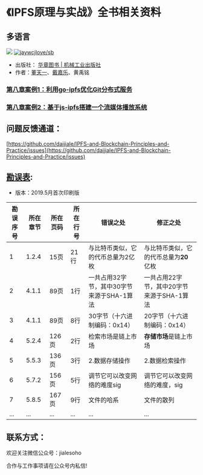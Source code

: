 # 《IPFS原理与实战》全书相关资料

## 多语言

[![](https://img.shields.io/badge/Lang-English-blue.svg)](README.md)  [![jaywcjlove/sb](https://jaywcjlove.github.io/sb/lang/chinese.svg)](README-zh.md)

- 出版社： [华章图书 | 机械工业出版社](http://www.hzbook.com/)
- 作者：[董天一](https://github.com/dongtianyi)、[戴嘉乐](https://github.com/daijiale)、黄禹铭


### [第八章案例1：利用go-ipfs优化Git分布式服务](https://github.com/daijiale/IPFS-and-Blockchain-Principles-and-Practice/tree/master/Demo1-go-ipfs-git-serverless)

### [第八章案例2：基于js-ipfs搭建一个流媒体播放系统](https://github.com/daijiale/IPFS-and-Blockchain-Principles-and-Practice/tree/master/Demo2-js-ipfs-browser-readablestream)

## 问题反馈通道：

[https://github.com/daijiale/IPFS-and-Blockchain-Principles-and-Practice/issues](https://github.com/daijiale/IPFS-and-Blockchain-Principles-and-Practice/issues)

## [勘误表](Corrigendum.md):

- 版本：2019.5月首次印刷版

|勘误序号|所在章节|所在页码|所在行号|错误之处|修正之处|
|-|-|-|-|-|-|
|1|1.2.4|15页|21行|与比特币类似，它的代币总量为2亿枚|与比特币类似，它的代币总量为**20**亿枚|
|2|4.1.1|89页|1行|一共占用32字节，其中30字节来源于SHA-1算法|一共占用22字节，其中20字节来源于SHA-1算法|
|3|4.1.1|89页|8行|30字节（十六进制编码：0x14）|20字节（十六进制编码：0x14）|
|4|5.2.4|126页|2行|检索市场是链上市场|**存储市场**是链上市场|
|5|5.5.3|136页|3行|2.数据存储操作|2.数据检索操作|
|6|5.7.2|156页|5行|调节它可以改变网络的难度sig|调节它可以改变网络的难度，sig|
|7|5.8.5|167页|9行|文件的哈系|文件的散列|
|...|...|...|...|...|...|



## 联系方式：

欢迎关注微信公众号：jialesoho

合作与工作事项请在公众号内私信!
